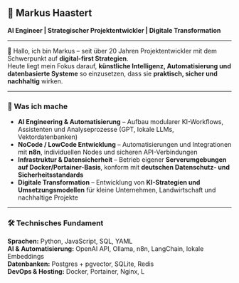 ## 🧠 Markus Haastert

**AI Engineer | Strategischer Projektentwickler | Digitale Transformation**

---

👋 Hallo, ich bin Markus – seit über 20 Jahren Projektentwickler mit dem Schwerpunkt auf **digital-first Strategien**.  
Heute liegt mein Fokus darauf, **künstliche Intelligenz, Automatisierung und datenbasierte Systeme** so einzusetzen, dass sie **praktisch, sicher und nachhaltig** wirken.

---

### 🚀 Was ich mache
- **AI Engineering & Automatisierung** – Aufbau modularer KI-Workflows, Assistenten und Analyseprozesse (GPT, lokale LLMs, Vektordatenbanken)  
- **NoCode / LowCode Entwicklung** – Automatisierungen und Integrationen mit **n8n**, individuellen Nodes und sicheren API-Verbindungen  
- **Infrastruktur & Datensicherheit** – Betrieb eigener **Serverumgebungen auf Docker/Portainer-Basis**, konform mit **deutschen Datenschutz- und Sicherheitsstandards**  
- **Digitale Transformation** – Entwicklung von **KI-Strategien und Umsetzungsmodellen** für kleine Unternehmen, Landwirtschaft und nachhaltige Projekte  

---

### 🛠️ Technisches Fundament
**Sprachen:** Python, JavaScript, SQL, YAML  
**AI & Automatisierung:** OpenAI API, Ollama, n8n, LangChain, lokale Embeddings  
**Datenbanken:** Postgres + pgvector, SQLite, Redis  
**DevOps & Hosting:** Docker, Portainer, Nginx, L
